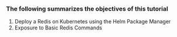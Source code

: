 
### The following summarizes the objectives of this tutorial

1. Deploy a Redis on Kubernetes using the Helm Package Manager
2. Exposure to Basic Redis Commands





